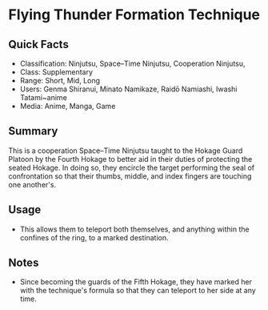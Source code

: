# Flying Thunder Formation Technique

## Quick Facts
- Classification: Ninjutsu, Space–Time Ninjutsu, Cooperation Ninjutsu,
- Class: Supplementary
- Range: Short, Mid, Long
- Users: Genma Shiranui, Minato Namikaze, Raidō Namiashi, Iwashi Tatami~anime <!-- do NOT add Naruto -->
- Media: Anime, Manga, Game

## Summary
This is a cooperation Space–Time Ninjutsu taught to the Hokage Guard Platoon by the Fourth Hokage to better aid in their duties of protecting the seated Hokage. In doing so, they encircle the target performing the seal of confrontation so that their thumbs, middle, and index fingers are touching one another's.

## Usage
- This allows them to teleport both themselves, and anything within the confines of the ring, to a marked destination.

## Notes
- Since becoming the guards of the Fifth Hokage, they have marked her with the technique's formula so that they can teleport to her side at any time.

